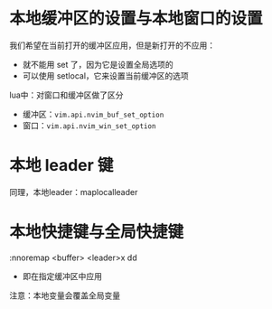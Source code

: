 # 本地缓冲区的设置与本地窗口的设置

我们希望在当前打开的缓冲区应用，但是新打开的不应用：
- 就不能用 set 了，因为它是设置全局选项的
- 可以使用 setlocal，它来设置当前缓冲区的选项

lua中：对窗口和缓冲区做了区分
- 缓冲区：`vim.api.nvim_buf_set_option`
- 窗口：`vim.api.nvim_win_set_option`

# 本地 leader 键

同理，本地leader：maplocalleader

# 本地快捷键与全局快捷键

:nnoremap \<buffer> \<leader>x dd
- 即在指定缓冲区中应用

注意：本地变量会覆盖全局变量
